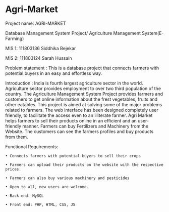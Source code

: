 # Agri-Market
Project name: AGRI-MARKET

Database Management System Project/ Agriculture Management System(E-Farming)

MIS 1: 111803136 Siddhika Bejekar

MIS 2: 111803124 Sarah Hussain 

Problem statement  : 
	This is a database project that connects farmers with potential buyers in an easy and effortless way.

Introduction :
	India is fourth largest agriculture sector in the world. Agriculture sector provides employment to over two third population of the country. The Agriculture Management System Project provides farmers and customers to get online information about the frest vegetables, fruits and other eatables. This project is aimed at solving some of the major problems related to farmers. The web interface has been designed completely user friendly, to facilitate the access even to an illiterate farmer. Agri Market helps farmers to sell their products online in an efficient and an user-friendly manner. Farmers can buy Fertilizers and Machinery from the Website. The customers can see the farmers profiles and buy products from them.

Functional Requirements: 

    • Connects farmers with potential buyers to sell their crops
    
    • Farmers can upload their products on the website with the respective prices.
    
    • Farmers can also buy various machinery and pesticides
    
    • Open to all, new users are welcome.
    
    • Back end: MySQL
    
    • Front end: PHP, HTML, CSS, JS
   

